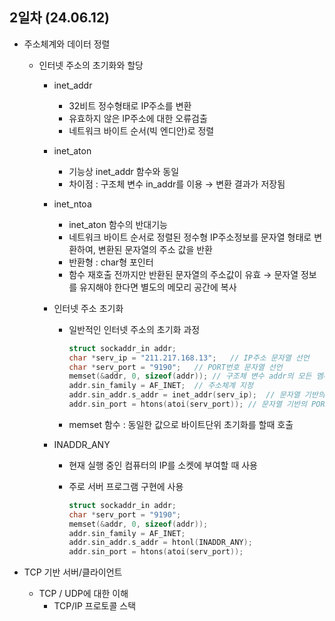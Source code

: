 ## 2일차 (24.06.12)
- 주소체계와 데이터 정렬
    - 인터넷 주소의 초기화와 할당
        - inet_addr
            - 32비트 정수형태로 IP주소를 변환
            - 유효하지 않은 IP주소에 대한 오류검출
            - 네트워크 바이트 순서(빅 엔디안)로 정렬
        
        - inet_aton
            - 기능상 inet_addr 함수와 동일
            - 차이점 : 구조체 변수 in_addr를 이용 &rarr; 변환 결과가 저장됨
        
        - inet_ntoa
            - inet_aton 함수의 반대기능
            - 네트워크 바이트 순서로 정렬된 정수형 IP주소정보를 문자열 형태로 변환하여, 변환된 문자열의 주소 값을 반환
            - 반환형 : char형 포인터
            - 함수 재호출 전까지만 반환된 문자열의 주소값이 유효 &rarr; 문자열 정보를 유지해야 한다면 별도의 메모리 공간에 복사


        - 인터넷 주소 초기화
            - 일반적인 인터넷 주소의 초기화 과정

                ```c
                struct sockaddr_in addr;
                char *serv_ip = "211.217.168.13";   // IP주소 문자열 선언
                char *serv_port = "9190";   // PORT번호 문자열 선언
                memset(&addr, 0, sizeof(addr)); // 구조체 변수 addr의 모든 멤버 0으로 초기화
                addr.sin_family = AF_INET;  // 주소체계 지정
                addr.sin_addr.s_addr = inet_addr(serv_ip);  // 문자열 기반의 IP주소 초기화
                addr.sin_port = htons(atoi(serv_port)); // 문자열 기반의 PORT번호 초기화
                ```
            
            - memset 함수 : 동일한 값으로 바이트단위 초기화를 할때 호출

        - INADDR_ANY
            - 현재 실행 중인 컴퓨터의 IP를 소켓에 부여할 때 사용
            - 주로 서버 프로그램 구현에 사용

                ```c
                struct sockaddr_in addr;
                char *serv_port = "9190";
                memset(&addr, 0, sizeof(addr));
                addr.sin_family = AF_INET;
                addr.sin_addr.s_addr = htonl(INADDR_ANY);
                addr.sin_port = htons(atoi(serv_port));
                ```

- TCP 기반 서버/클라이언트
    - TCP / UDP에 대한 이해
        - TCP/IP 프로토콜 스택
        
